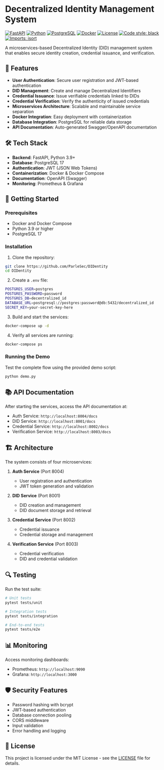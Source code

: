 # Decentralized Identity Management System

[![FastAPI](https://img.shields.io/badge/FastAPI-0.68.1-009688.svg?logo=fastapi)](https://fastapi.tiangolo.com)
[![Python](https://img.shields.io/badge/Python-3.9+-blue.svg?logo=python)](https://www.python.org)
[![PostgreSQL](https://img.shields.io/badge/PostgreSQL-17-336791.svg?logo=postgresql)](https://www.postgresql.org)
[![Docker](https://img.shields.io/badge/Docker-20.10.8+-2496ED.svg?logo=docker)](https://www.docker.com)
[![License](https://img.shields.io/badge/License-MIT-green.svg)](LICENSE)
[![Code style: black](https://img.shields.io/badge/code%20style-black-000000.svg)](https://github.com/psf/black)
[![Imports: isort](https://img.shields.io/badge/%20imports-isort-%231674b1?style=flat)](https://pycqa.github.io/isort/)

A microservices-based Decentralized Identity (DID) management system that enables secure identity creation, credential issuance, and verification.

## 🌟 Features

- **User Authentication**: Secure user registration and JWT-based authentication
- **DID Management**: Create and manage Decentralized Identifiers
- **Credential Issuance**: Issue verifiable credentials linked to DIDs
- **Credential Verification**: Verify the authenticity of issued credentials
- **Microservices Architecture**: Scalable and maintainable service separation
- **Docker Integration**: Easy deployment with containerization
- **Database Integration**: PostgreSQL for reliable data storage
- **API Documentation**: Auto-generated Swagger/OpenAPI documentation

## 🛠️ Tech Stack

- **Backend**: FastAPI, Python 3.9+
- **Database**: PostgreSQL 17
- **Authentication**: JWT (JSON Web Tokens)
- **Containerization**: Docker & Docker Compose
- **Documentation**: OpenAPI (Swagger)
- **Monitoring**: Prometheus & Grafana

## 🚀 Getting Started

### Prerequisites

- Docker and Docker Compose
- Python 3.9 or higher
- PostgreSQL 17

### Installation

1. Clone the repository:
```bash
git clone https://github.com/ParleSec/DIDentity
cd DIDentity
```

2. Create a `.env` file:
```bash
POSTGRES_USER=postgres
POSTGRES_PASSWORD=password
POSTGRES_DB=decentralized_id
DATABASE_URL=postgresql://postgres:password@db:5432/decentralized_id
SECRET_KEY=your-secret-key-here
```

3. Build and start the services:
```bash
docker-compose up -d
```

4. Verify all services are running:
```bash
docker-compose ps
```

### Running the Demo

Test the complete flow using the provided demo script:
```bash
python demo.py
```

## 📚 API Documentation

After starting the services, access the API documentation at:
- Auth Service: `http://localhost:8004/docs`
- DID Service: `http://localhost:8001/docs`
- Credential Service: `http://localhost:8002/docs`
- Verification Service: `http://localhost:8003/docs`

## 🏗️ Architecture

The system consists of four microservices:

1. **Auth Service** (Port 8004)
   - User registration and authentication
   - JWT token generation and validation

2. **DID Service** (Port 8001)
   - DID creation and management
   - DID document storage and retrieval

3. **Credential Service** (Port 8002)
   - Credential issuance
   - Credential storage and management

4. **Verification Service** (Port 8003)
   - Credential verification
   - DID and credential validation

## 🔍 Testing

Run the test suite:
```bash
# Unit tests
pytest tests/unit

# Integration tests
pytest tests/integration

# End-to-end tests
pytest tests/e2e
```

## 📊 Monitoring

Access monitoring dashboards:
- Prometheus: `http://localhost:9090`
- Grafana: `http://localhost:3000`

## 🛡️ Security Features

- Password hashing with bcrypt
- JWT-based authentication
- Database connection pooling
- CORS middleware
- Input validation
- Error handling and logging

## 📝 License

This project is licensed under the MIT License - see the [LICENSE](LICENSE) file for details.
